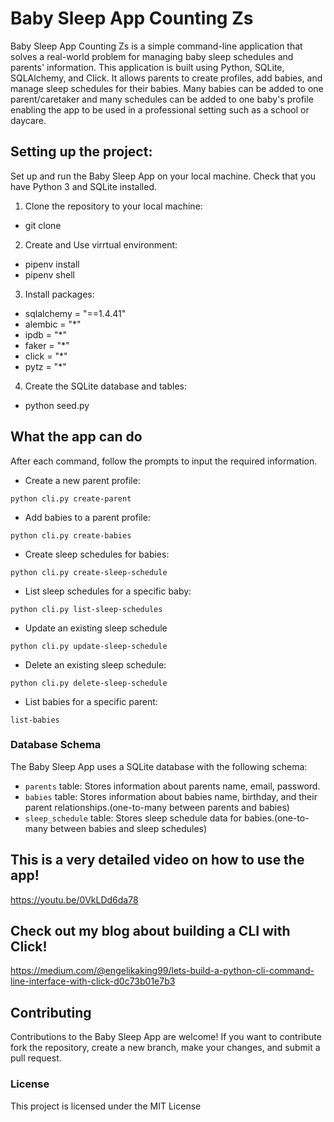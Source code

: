 # Baby Sleep App Counting Zs

Baby Sleep App Counting Zs is a simple command-line application that solves a real-world problem for managing baby sleep schedules and parents' information. This application is built using Python, SQLite, SQLAlchemy, and Click. It allows parents to create profiles, add babies, and manage sleep schedules for their babies. Many babies can be added to one parent/caretaker and many schedules can be added to one baby's profile enabling the app to be used in a professional setting such as a school or daycare. 

## Setting up the project:
Set up and run the Baby Sleep App on your local machine. Check that you have Python 3 and SQLite installed.

1. Clone the repository to your local machine:
- git clone

2. Create and Use virrtual environment:
- pipenv install
- pipenv shell

3. Install packages:
* sqlalchemy = "==1.4.41"
* alembic = "*"
* ipdb = "*"
* faker = "*"
* click = "*"
* pytz = "*"

4. Create the SQLite database and tables:
- python seed.py

## What the app can do
   After each command, follow the prompts to input the required information.

   - Create a new parent profile:
  
   `python cli.py create-parent`

   - Add babies to a parent profile:

   `python cli.py create-babies`

   - Create sleep schedules for babies:

   `python cli.py create-sleep-schedule`

   - List sleep schedules for a specific baby:

   `python cli.py list-sleep-schedules`
   
   - Update an existing sleep schedule

   `python cli.py update-sleep-schedule`

   - Delete an existing sleep schedule:

   `python cli.py delete-sleep-schedule`

   - List babies for a specific parent:

   `list-babies`

   ### Database Schema
The Baby Sleep App uses a SQLite database with the following schema:

- `parents` table: Stores information about parents name, email, password.
- `babies` table: Stores information about babies name, birthday, and their parent relationships.(one-to-many between parents and babies)
- `sleep_schedule` table: Stores sleep schedule data for babies.(one-to-many between babies and sleep schedules)

## This is a very detailed video on how to use the app!
https://youtu.be/0VkLDd6da78

## Check out my blog about building a CLI with Click!
https://medium.com/@engelikaking99/lets-build-a-python-cli-command-line-interface-with-click-d0c73b01e7b3

## Contributing
Contributions to the Baby Sleep App are welcome! If you want to contribute fork the repository, create a new branch, make your changes, and submit a pull request.

### License
This project is licensed under the MIT License




